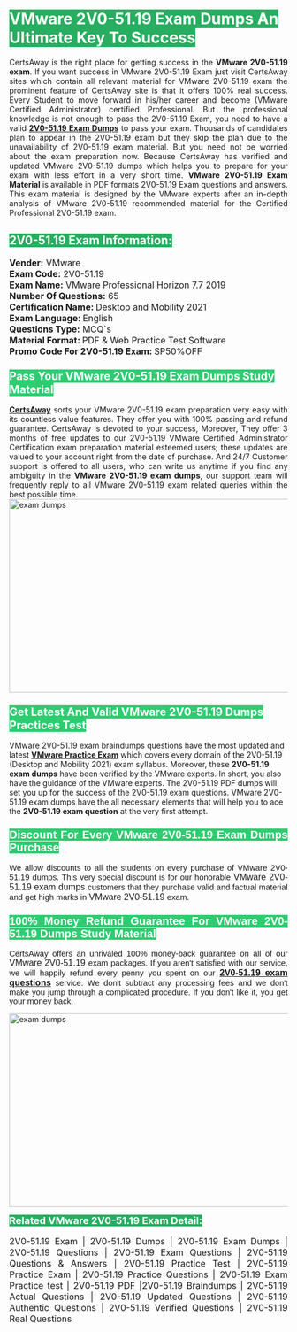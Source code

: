 <h1><span style="color:#ffffff"><strong><span style="background-color:#27ae60">VMware 2V0-51.19 Exam Dumps An Ultimate Key To Success</span></strong></span></h1> <div style="text-align:justify">CertsAway is the right place for getting success in the <strong>VMware 2V0-51.19 exam</strong>. If you want success in VMware 2V0-51.19 Exam just visit CertsAway sites which contain all relevant material for VMware 2V0-51.19 exam the prominent feature of CertsAway site is that it offers 100% real success. Every Student to move forward in his/her career and become (VMware Certified Administrator) certified Professional. But the professional knowledge is not enough to pass the 2V0-51.19 Exam, you need to have a valid <a href="https://www.certsaway.com/vmware/2v0-51.19-exam-dumps"><strong>2V0-51.19 Exam Dumps</strong></a> to pass your exam. Thousands of candidates plan to appear in the 2V0-51.19 exam but they skip the plan due to the unavailability of 2V0-51.19 exam material. But you need not be worried about the exam preparation now. Because CertsAway has verified and updated VMware 2V0-51.19 dumps which helps you to prepare for your exam with less effort in a very short time. <strong>VMware 2V0-51.19 Exam Material</strong> is available in PDF formats 2V0-51.19 Exam questions and answers. This exam material is designed by the VMware experts after an in-depth analysis of VMware 2V0-51.19 recommended material for the Certified Professional 2V0-51.19 exam.</div> <h2 style="text-align:justify"><span style="color:#ffffff"><span style="background-color:#27ae60">2V0-51.19 Exam Information:</span></span></h2> <p><span style="font-size:16px"><strong>Vender:</strong> VMware<br /> <strong>Exam Code:</strong> 2V0-51.19<br /> <strong>Exam Name:</strong> VMware Professional Horizon 7.7 2019<br /> <strong>Number Of Questions:</strong> 65<br /> <strong>Certification Name: </strong>Desktop and Mobility 2021<br /> <strong>Exam Language: </strong>English<br /> <strong>Questions Type:</strong> MCQ`s<br /> <strong>Material Format: </strong>PDF & Web Practice Test Software<br /> <strong>Promo Code For 2V0-51.19 Exam: </strong>SP50%OFF</span></p> <h3><span style="font-size:20px"><span style="color:#ffffff"><strong><span style="background-color:#2ecc71">Pass Your VMware 2V0-51.19 Exam Dumps Study Material</span></strong></span></span></h3> <div style="text-align:justify"><a href=" https://www.certsaway.com/"><strong>CertsAway</strong></a> sorts your VMware 2V0-51.19 exam preparation very easy with its countless value features. They offer you with 100% passing and refund guarantee. CertsAway is devoted to your success, Moreover, They offer 3 months of free updates to our 2V0-51.19 VMware Certified Administrator Certification exam preparation material esteemed users; these updates are valued to your account right from the date of purchase. And 24/7 Customer support is offered to all users, who can write us anytime if you find any ambiguity in the <strong>VMware 2V0-51.19 exam dumps</strong>, our support team will frequently reply to all VMware 2V0-51.19 exam related queries within the best possible time.</div> <div style="text-align:justify"> </div> <div style="text-align:justify"><a href="https://www.certsaway.com/vmware/2v0-51.19-exam-dumps" rel="no-follow"><img alt="exam dumps" src="https://www.certcollections.com/uploads/content/certsaway.png" style="height:350px; width:750px" /></a></div> <h3><span style="font-size:20px"><span style="color:#ffffff"><strong><span style="background-color:#2ecc71">Get Latest And Valid VMware 2V0-51.19 Dumps Practices Test</span></strong></span></span></h3> <p>VMware 2V0-51.19 exam braindumps questions have the most updated and latest <a href="https://www.certsaway.com/vmware-questions"><strong>VMware Practice Exam</strong></a> which covers every domain of the 2V0-51.19 (Desktop and Mobility 2021) exam syllabus. Moreover, these <strong>2V0-51.19 exam dumps</strong> have been verified by the VMware experts. In short, you also have the guidance of the VMware experts. The 2V0-51.19 PDF dumps will set you up for the success of the 2V0-51.19 exam questions. VMware 2V0-51.19 exam dumps have the all necessary elements that will help you to ace the <strong>2V0-51.19 exam question</strong> at the very first attempt.</p> <h3 style="text-align:justify"><span style="font-size:20px"><span style="color:#ffffff"><strong><span style="font-family:Calibri,sans-serif"><span style="background-color:#2ecc71">Discount For Every </span><span style="background-color:#2ecc71">VMware 2V0-51.19 Exam</span><span style="background-color:#2ecc71"> Dumps Purchase</span></span></strong></span></span></h3> <div style="text-align:justify"> <p><span style="font-size:11pt"><span style="font-family:Calibri,sans-serif">We allow discounts to all the students on every purchase of VMware 2V0-51.19 dumps. This very special discount is for our honorable <span style="font-size:12.0pt"><span style="background-color:white">VMware 2V0-51.19 exam dumps </span></span>customers that they purchase valid and factual material and get high marks in <span style="font-size:12.0pt"><span style="background-color:white">VMware 2V0-51.19 </span></span>exam. </span></span></p> <h3><span style="font-size:20px"><span style="color:#ffffff"><strong><span style="font-family:Calibri,sans-serif"><span style="background-color:#2ecc71">100% Money Refund Guarantee For </span><span style="background-color:#2ecc71">VMware 2V0-51.19 Dumps Study Material</span></span></strong></span></span></h3> <p><span style="font-size:11pt"><span style="font-family:Calibri,sans-serif">CertsAway offers an unrivaled 100% money-back guarantee on all of our <span style="font-size:12.0pt"><span style="background-color:white">VMware 2V0-51.19 </span></span>exam packages. If you aren't satisfied with our service, we will happily refund every penny you spent on our <span style="font-size:12.0pt"><span style="background-color:white"><a href="https://www.certsaway.com/vmware/2v0-51.19-exam-dumps"><strong>2V0-51.19 exam questions</strong></a> </span></span>service. We don't subtract any processing fees and we don't make you jump through a complicated procedure. If you don't like it, you get your money back.</span></span></p> <p><a href="https://www.certsaway.com/vmware/2v0-51.19-exam-dumps" rel="no-follow"><img alt="exam dumps" src="https://www.certcollections.com/uploads/content/certsaway_(2)2.png" style="height:350px; width:750px" /></a></p> <p><span style="color:#ffffff"><strong><span style="font-size:18px"><span style="background-color:#27ae60">Related VMware 2V0-51.19 Exam Detail:</span></span></strong></span><br /> <br /> <span style="font-size:16px">2V0-51.19 Exam | 2V0-51.19 Dumps | 2V0-51.19 Exam Dumps | 2V0-51.19 Questions | 2V0-51.19 Exam Questions | 2V0-51.19 Questions & Answers | 2V0-51.19 Practice Test | 2V0-51.19 Practice Exam | 2V0-51.19 Practice Questions | 2V0-51.19 Exam Practice test | 2V0-51.19 PDF |2V0-51.19 Braindumps | 2V0-51.19 Actual Questions | 2V0-51.19 Updated Questions | 2V0-51.19 Authentic Questions | 2V0-51.19 Verified Questions | 2V0-51.19 Real Questions</span></p> </div>
